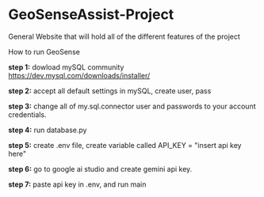 # GeoSenseAssist-Project

General Website that will hold all of the different features of the project

How to run GeoSense

**step 1:**
dowload mySQL community
https://dev.mysql.com/downloads/installer/

**step 2:**
accept all default settings in mySQL, create user, pass 

**step 3:**
 change all of my.sql.connector 
user and passwords to your account credentials.

**step 4:**
run database.py

**step 5:**
create .env file, 
create variable called
API_KEY = "insert api key here"

**step 6:**
 go to google ai studio and create gemini api key.

**step 7:**
 paste api key in .env, and run main